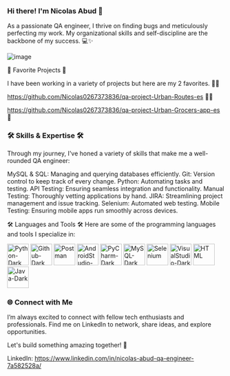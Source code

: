 ### Hi there! I'm Nicolas Abud 👋
As a passionate QA engineer, I thrive on finding bugs and meticulously perfecting my work. My organizational skills and self-discipline are the backbone of my success. 💻✨


![image](https://github.com/Nicolas0267373836/Nicolas0267373836/assets/143104182/7ea901ee-7a6b-4faf-ac3a-d0c669836eab)



🌟 Favorite Projects 🌟

I have been working in a variety of projects but here are my 2 favorites. 💪💪

https://github.com/Nicolas0267373836/qa-project-Urban-Routes-es 🚴‍♂️

https://github.com/Nicolas0267373836/qa-project-Urban-Grocers-app-es 🛒

### 🛠️ Skills & Expertise 🛠️
Through my journey, I've honed a variety of skills that make me a well-rounded QA engineer:

MySQL & SQL: Managing and querying databases efficiently.
Git: Version control to keep track of every change.
Python: Automating tasks and testing.
API Testing: Ensuring seamless integration and functionality.
Manual Testing: Thoroughly vetting applications by hand.
JIRA: Streamlining project management and issue tracking.
Selenium: Automated web testing.
Mobile Testing: Ensuring mobile apps run smoothly across devices.

🛠️ Languages and Tools 🛠️
Here are some of the programming languages and tools I specialize in:


<img src="https://github.com/Nicolas0267373836/Nicolas0267373836/assets/143104182/33eb1eb5-075f-4cbe-959c-8afc13c7cb72" alt="Python-Dark" width="50" height="50"/> 
<img src="https://github.com/Nicolas0267373836/Nicolas0267373836/assets/143104182/f6a15bd7-3d57-4ede-822d-bd2ecbac20fd" alt="Github-Dark" width="50" height="50"/>
<img src="https://github.com/Nicolas0267373836/Nicolas0267373836/assets/143104182/9e1e971a-4855-4e70-9e5b-b7194955f0c9" alt="Postman" width="50" height="50"/>
<img src="https://github.com/Nicolas0267373836/Nicolas0267373836/assets/143104182/d71fba8b-4a45-4a76-b3cf-1e0ab72ebced" alt="AndroidStudio-Dark" width="50" height="50"/>
<img src="https://github.com/Nicolas0267373836/Nicolas0267373836/assets/143104182/2c6e8b94-76ab-4d1f-8dfb-6a2230819b14" alt="PyCharm-Dark" width="50" height="50"/>
<img src="https://github.com/Nicolas0267373836/Nicolas0267373836/assets/143104182/b7293e64-5760-4e0f-8fc8-81d38ef8f629" alt="MySQL-Dark" width="50" height="50"/>
<img src="https://github.com/Nicolas0267373836/Nicolas0267373836/assets/143104182/88055e00-9aa0-4ae7-81db-22a8c31ae4fa" alt="Selenium" width="50" height="50"/>
<img src="https://github.com/Nicolas0267373836/Nicolas0267373836/assets/143104182/acab5ab3-5b28-4963-998e-791e1ab9afb0" alt="VisualStudio-Dark" width="50" height="50"/>
<img src="https://github.com/Nicolas0267373836/Nicolas0267373836/assets/143104182/92756bbc-6a8f-4e57-89a1-512f93be207a" alt="HTML" width="50" height="50"/>
<img src="https://github.com/Nicolas0267373836/Nicolas0267373836/assets/143104182/3098615f-117c-411f-86f9-4925eef167fe" alt="Java-Dark" width="50" height="50"/>


### 🌐 Connect with Me
I’m always excited to connect with fellow tech enthusiasts and professionals. Find me on LinkedIn to network, share ideas, and explore opportunities.

Let's build something amazing together! 🚀

LinkedIn: https://www.linkedin.com/in/nicolas-abud-qa-engineer-7a582528a/

